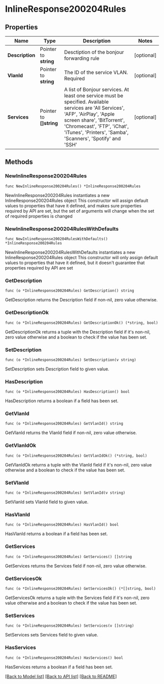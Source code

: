 # InlineResponse200204Rules

## Properties

Name | Type | Description | Notes
------------ | ------------- | ------------- | -------------
**Description** | Pointer to **string** | Desctiption of the bonjour forwarding rule | [optional] 
**VlanId** | Pointer to **string** | The ID of the service VLAN. Required | [optional] 
**Services** | Pointer to **[]string** | A list of Bonjour services. At least one service must be specified. Available services are &#39;All Services&#39;, &#39;AFP&#39;, &#39;AirPlay&#39;, &#39;Apple screen share&#39;, &#39;BitTorrent&#39;, &#39;Chromecast&#39;, &#39;FTP&#39;, &#39;iChat&#39;, &#39;iTunes&#39;, &#39;Printers&#39;, &#39;Samba&#39;, &#39;Scanners&#39;, &#39;Spotify&#39; and &#39;SSH&#39; | [optional] 

## Methods

### NewInlineResponse200204Rules

`func NewInlineResponse200204Rules() *InlineResponse200204Rules`

NewInlineResponse200204Rules instantiates a new InlineResponse200204Rules object
This constructor will assign default values to properties that have it defined,
and makes sure properties required by API are set, but the set of arguments
will change when the set of required properties is changed

### NewInlineResponse200204RulesWithDefaults

`func NewInlineResponse200204RulesWithDefaults() *InlineResponse200204Rules`

NewInlineResponse200204RulesWithDefaults instantiates a new InlineResponse200204Rules object
This constructor will only assign default values to properties that have it defined,
but it doesn't guarantee that properties required by API are set

### GetDescription

`func (o *InlineResponse200204Rules) GetDescription() string`

GetDescription returns the Description field if non-nil, zero value otherwise.

### GetDescriptionOk

`func (o *InlineResponse200204Rules) GetDescriptionOk() (*string, bool)`

GetDescriptionOk returns a tuple with the Description field if it's non-nil, zero value otherwise
and a boolean to check if the value has been set.

### SetDescription

`func (o *InlineResponse200204Rules) SetDescription(v string)`

SetDescription sets Description field to given value.

### HasDescription

`func (o *InlineResponse200204Rules) HasDescription() bool`

HasDescription returns a boolean if a field has been set.

### GetVlanId

`func (o *InlineResponse200204Rules) GetVlanId() string`

GetVlanId returns the VlanId field if non-nil, zero value otherwise.

### GetVlanIdOk

`func (o *InlineResponse200204Rules) GetVlanIdOk() (*string, bool)`

GetVlanIdOk returns a tuple with the VlanId field if it's non-nil, zero value otherwise
and a boolean to check if the value has been set.

### SetVlanId

`func (o *InlineResponse200204Rules) SetVlanId(v string)`

SetVlanId sets VlanId field to given value.

### HasVlanId

`func (o *InlineResponse200204Rules) HasVlanId() bool`

HasVlanId returns a boolean if a field has been set.

### GetServices

`func (o *InlineResponse200204Rules) GetServices() []string`

GetServices returns the Services field if non-nil, zero value otherwise.

### GetServicesOk

`func (o *InlineResponse200204Rules) GetServicesOk() (*[]string, bool)`

GetServicesOk returns a tuple with the Services field if it's non-nil, zero value otherwise
and a boolean to check if the value has been set.

### SetServices

`func (o *InlineResponse200204Rules) SetServices(v []string)`

SetServices sets Services field to given value.

### HasServices

`func (o *InlineResponse200204Rules) HasServices() bool`

HasServices returns a boolean if a field has been set.


[[Back to Model list]](../README.md#documentation-for-models) [[Back to API list]](../README.md#documentation-for-api-endpoints) [[Back to README]](../README.md)


